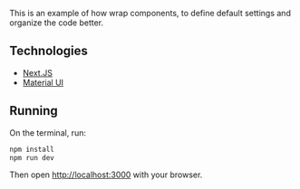 This is an example of how wrap components, to define default settings and organize the code better.

## Technologies

- [Next.JS](https://nextjs.org/)
- [Material UI](https://mui.com/)

## Running

On the terminal, run:

```bash
npm install
npm run dev
```

Then open [http://localhost:3000](http://localhost:3000) with your browser.